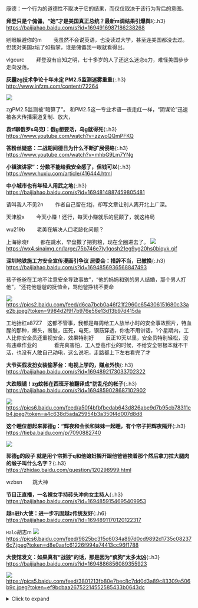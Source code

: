 ```note
```
康德：一个行为的道德性不取决于它的结果，而仅仅取决于该行为背后的意图。

**拜登只是个傀儡，“她”才是美国真正总统？最新m调结果引爆舆l**{:.h3}<br>
<https://baijiahao.baidu.com/s?id=1694916987186238268>

剜眼躲避你的m
　　我虽然不会说英语，也没读过大学，甚至连美国都没去过。但我对美国z坛了如指掌，谁是傀儡我一眼就看得出。

vlgcurc
　　拜登没有自知之明，七十多岁的人了还这么迷恋q力，难怪美国步步走向没落。

**灰霾zg技术争论十年未定 PM2.5监测迷雾重重**{:.h3}<br>
<http://www.infzm.com/content/72264>

![](http://images.infzm.com/medias/2012/0308/52110.jpeg)

zgPM2.5监测被“暗算了”。
和PM2.5这一专业术语一夜走红一样，“阴谋论”迅速被各大传播渠道复制、放大，

**袁tf聊俄罗s乌克l：俄g想要活，乌g就得死**{:.h3}<br>
<https://www.youtube.com/watch?v=zzwoQQmPFKQ>

**答粉丝疑惑：二战期间德日为什么不断扩展侵略**{:.h3}<br>
<https://www.youtube.com/watch?v=mhbG9Lm7YNg>

**小镇演讲家”：分数不能给我安全感了，但钱可以**{:.h3}<br>
<https://www.huxiu.com/article/416444.html>

**中小城市也有年轻人用武之地**{:.h3}<br>
<https://baijiahao.baidu.com/s?id=1694814887459805481>

请叫我人不见2n
　　作者自己留在北j，却写文章让别人离开北上广深。

天津股x
　　今天小赚！还行，每天小赚就乐的屁颠了，就这格局

wu219b
　　老美在解决人口老龄化问题？

上海徐晓f
　　都在跳水，早盘撒了把狗粮，现在全圈进去了。
![](http://wx4.sinaimg.cn/large/75b746e7ly1gosh21eg9yg20hs0biqvk.gif)
<https://wx4.sinaimg.cn/large/75b746e7ly1gosh21eg9yg20hs0biqvk.gif>

**深圳地铁施工方安全宣传漫画引争议 居委会：措辞不当，已撤换**{:.h3}<br>
<https://baijiahao.baidu.com/s?id=1694856936568847493>

孩子爸爸在工地不注意安全导致事故”，“他的妈妈和别的男人结婚，那个男人打他”，“还花他爸爸的抚恤金，骂他爸挣钱不要命

![](http://pics2.baidu.com/feed/d6ca7bcb0a46f21f2960c654306151680c33ae2b.jpeg?token=9984d2f9f7b976e56e13d13b97d415da)
<https://pics2.baidu.com/feed/d6ca7bcb0a46f21f2960c654306151680c33ae2b.jpeg?token=9984d2f9f7b976e56e13d13b97d415da>

工地抬杠a87Z7　这都不管事，我都是每周给工人放半小时的安全事故照片，特血腥的那种，爆头，断肢，压死，电死，钢筋穿透，你也不用讲话，1个星期内，工人比你安全员还重视安全，效果特别好
　　反正10天以里，安全员特别轻松，没有违章作业的
　　　看完真害怕，工人登高作业的时候，不给安全带根本就不干活，也没有人敢自己动电，这么说吧，走路都上下左右看完了才

**大爷买假发扮女装偷茅台：电视上学的，赚点外快**{:.h3}<br>
<https://baijiahao.baidu.com/s?id=1694892173033702322>

**大跌眼镜！zg蚊帐在西班牙被翻译成“防乱伦的帐子**{:.h3}<br>
<https://baijiahao.baidu.com/s?id=1694859028687102902>

![](http://pics6.baidu.com/feed/a50f4bfbfbedab643d826abe9d7b95cb78311eb4.jpeg?token=a4c638d5ada25954b3a350f4d007d8d8)
<https://pics6.baidu.com/feed/a50f4bfbfbedab643d826abe9d7b95cb78311eb4.jpeg?token=a4c638d5ada25954b3a350f4d007d8d8>

**这个睡位想起来郭德g：“辉夜和会长和妹妹一起睡，有个帘子把辉夜隔开**{:.h3}<br>
<https://tieba.baidu.com/p/7090882740>

<img src="http://tiebapic.baidu.com/forum/pic/item/f2fef359ccbf6c8175a516aaab3eb13532fa405b.jpg">
<http://tiebapic.baidu.com/forum/pic/item/f2fef359ccbf6c8175a516aaab3eb13532fa405b.jpg>

**郭德g的段子 就是用个帘把于q和他媳妇搁开跟他爸爸挨着那个然后拿刀拉大腿肉的缎子叫什么名字？**{:.h3}<br>
<https://zhidao.baidu.com/question/120298999.html>

wzbsn　　跳大神

**节目正直播，一名裸女手持砖头冲向女主持人**{:.h3}<br>
<https://baijiahao.baidu.com/s?id=1694859154695409953>

**越n驻h大使：进一步巩固越z传统友好**{:.h6}<br>
<https://baijiahao.baidu.com/s?id=1694891170120122317>

`Halo`胡志m
![](http://pics6.baidu.com/feed/9825bc315c6034a897d0cd9892d1735c082376c7.jpeg?token=d8e0aafc61226f994a74413cc96f1788)
<https://pics6.baidu.com/feed/9825bc315c6034a897d0cd9892d1735c082376c7.jpeg?token=d8e0aafc61226f994a74413cc96f1788>

**大使馆发文：如果真有“战狼”的话，那是因为“疯狗”太多太凶**{:.h3}<br>
<https://baijiahao.baidu.com/s?id=1694886856089355923>

![](http://pics5.baidu.com/feed/3801213fb80e7bec8c7dd0d3a89c83309a506b9c.jpeg?token=ef9bcbaa26752214552585433b0643dc)
<https://pics5.baidu.com/feed/3801213fb80e7bec8c7dd0d3a89c83309a506b9c.jpeg?token=ef9bcbaa26752214552585433b0643dc>

<details>
	<summary>Click to expand</summary>

	<u>粉h集体嗨爆，集中展示愚mf锁下的丰硕成果</u>{:.h3}<br>
	<https://news.creaders.net/china/t/639.html>

</details>
